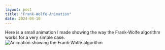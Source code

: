 ```yaml
---
layout: post
title: "Frank-Wolfe-Animation"
date: 2024-04-10
---
```


Here is a small animation I made showing the way the Frank-Wolfe algorithm works for a very simple case. ![Animation showing the Frank-Wolfe algorithm](https://tonysf.github.io/blog/frank-wolfe.gif)
